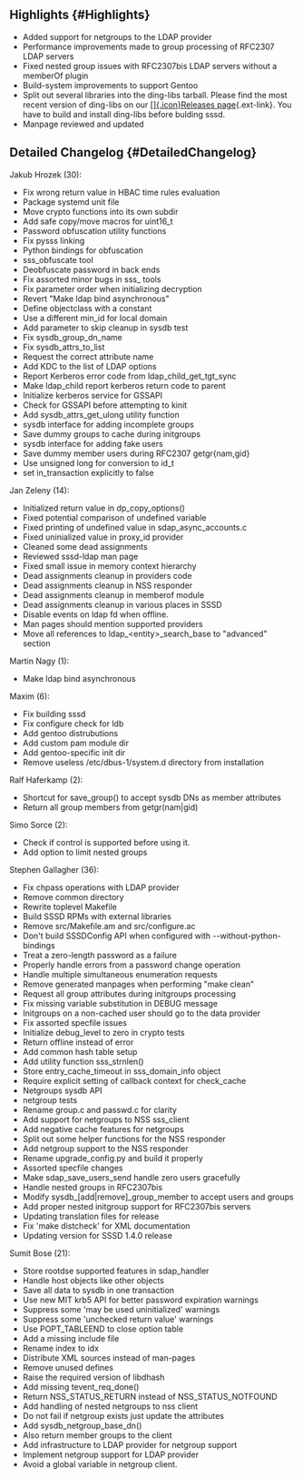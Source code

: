 Highlights {#Highlights}
----------

-   Added support for netgroups to the LDAP provider
-   Performance improvements made to group processing of RFC2307 LDAP
    servers
-   Fixed nested group issues with RFC2307bis LDAP servers without a
    memberOf plugin
-   Build-system improvements to support Gentoo
-   Split out several libraries into the ding-libs tarball. Please find
    the most recent version of ding-libs on our [[​]{.icon}Releases
    page](https://docs.pagure.org/sssd-test2/Releases.html#DING-LIBSReleases){.ext-link}.
    You have to build and install ding-libs before bulding sssd.
-   Manpage reviewed and updated

Detailed Changelog {#DetailedChangelog}
------------------

Jakub Hrozek (30):

-   Fix wrong return value in HBAC time rules evaluation
-   Package systemd unit file
-   Move crypto functions into its own subdir
-   Add safe copy/move macros for uint16\_t
-   Password obfuscation utility functions
-   Fix pysss linking
-   Python bindings for obfuscation
-   sss\_obfuscate tool
-   Deobfuscate password in back ends
-   Fix assorted minor bugs in sss\_ tools
-   Fix parameter order when initializing decryption
-   Revert "Make ldap bind asynchronous"
-   Define objectclass with a constant
-   Use a different min\_id for local domain
-   Add parameter to skip cleanup in sysdb test
-   Fix sysdb\_group\_dn\_name
-   Fix sysdb\_attrs\_to\_list
-   Request the correct attribute name
-   Add KDC to the list of LDAP options
-   Report Kerberos error code from ldap\_child\_get\_tgt\_sync
-   Make ldap\_child report kerberos return code to parent
-   Initialize kerberos service for GSSAPI
-   Check for GSSAPI before attempting to kinit
-   Add sysdb\_attrs\_get\_ulong utility function
-   sysdb interface for adding incomplete groups
-   Save dummy groups to cache during initgroups
-   sysdb interface for adding fake users
-   Save dummy member users during RFC2307 getgr{nam,gid}
-   Use unsigned long for conversion to id\_t
-   set in\_transaction explicitly to false

Jan Zeleny (14):

-   Initialized return value in dp\_copy\_options()
-   Fixed potential comparison of undefined variable
-   Fixed printing of undefined value in sdap\_async\_accounts.c
-   Fixed uninialized value in proxy\_id provider
-   Cleaned some dead assignments
-   Reviewed sssd-ldap man page
-   Fixed small issue in memory context hierarchy
-   Dead assignments cleanup in providers code
-   Dead assignments cleanup in NSS responder
-   Dead assignments cleanup in memberof module
-   Dead assignments cleanup in various places in SSSD
-   Disable events on ldap fd when offline.
-   Man pages should mention supported providers
-   Move all references to ldap\_&lt;entity&gt;\_search\_base to
    "advanced" section

Martin Nagy (1):

-   Make ldap bind asynchronous

Maxim (6):

-   Fix building sssd
-   Fix configure check for ldb
-   Add gentoo distrubutions
-   Add custom pam module dir
-   Add gentoo-specific init dir
-   Remove useless /etc/dbus-1/system.d directory from installation

Ralf Haferkamp (2):

-   Shortcut for save\_group() to accept sysdb DNs as member attributes
-   Return all group members from getgr(nam|gid)

Simo Sorce (2):

-   Check if control is supported before using it.
-   Add option to limit nested groups

Stephen Gallagher (36):

-   Fix chpass operations with LDAP provider
-   Remove common directory
-   Rewrite toplevel Makefile
-   Build SSSD RPMs with external libraries
-   Remove src/Makefile.am and src/configure.ac
-   Don't build SSSDConfig API when configured with
    --without-python-bindings
-   Treat a zero-length password as a failure
-   Properly handle errors from a password change operation
-   Handle multiple simultaneous enumeration requests
-   Remove generated manpages when performing "make clean"
-   Request all group attributes during initgroups processing
-   Fix missing variable substitution in DEBUG message
-   Initgroups on a non-cached user should go to the data provider
-   Fix assorted specfile issues
-   Initialize debug\_level to zero in crypto tests
-   Return offline instead of error
-   Add common hash table setup
-   Add utility function sss\_strnlen()
-   Store entry\_cache\_timeout in sss\_domain\_info object
-   Require explicit setting of callback context for check\_cache
-   Netgroups sysdb API
-   netgroup tests
-   Rename group.c and passwd.c for clarity
-   Add support for netgroups to NSS sss\_client
-   Add negative cache features for netgroups
-   Split out some helper functions for the NSS responder
-   Add netgroup support to the NSS responder
-   Rename upgrade\_config.py and build it properly
-   Assorted specfile changes
-   Make sdap\_save\_users\_send handle zero users gracefully
-   Handle nested groups in RFC2307bis
-   Modify sysdb\_\[add|remove\]\_group\_member to accept users and
    groups
-   Add proper nested initgroup support for RFC2307bis servers
-   Updating translation files for release
-   Fix 'make distcheck' for XML documentation
-   Updating version for SSSD 1.4.0 release

Sumit Bose (21):

-   Store rootdse supported features in sdap\_handler
-   Handle host objects like other objects
-   Save all data to sysdb in one transaction
-   Use new MIT krb5 API for better password expiration warnings
-   Suppress some 'may be used uninitialized' warnings
-   Suppress some 'unchecked return value' warnings
-   Use POPT\_TABLEEND to close option table
-   Add a missing include file
-   Rename index to idx
-   Distribute XML sources instead of man-pages
-   Remove unused defines
-   Raise the required version of libdhash
-   Add missing tevent\_req\_done()
-   Return NSS\_STATUS\_RETURN instead of NSS\_STATUS\_NOTFOUND
-   Add handling of nested netgroups to nss client
-   Do not fail if netgroup exists just update the attributes
-   Add sysdb\_netgroup\_base\_dn()
-   Also return member groups to the client
-   Add infrastructure to LDAP provider for netgroup support
-   Implement netgroup support for LDAP provider
-   Avoid a global variable in netgroup client.

